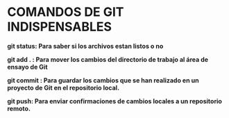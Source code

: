# COMANDOS DE GIT INDISPENSABLES

**git status: Para saber si los archivos estan listos o no**

**git add . : Para mover los cambios del directorio de trabajo al área de ensayo de Git**

**git commit : Para guardar los cambios que se han realizado en un proyecto de Git en el repositorio local.**

**git push: Para enviar confirmaciones de cambios locales a un repositorio remoto.**
